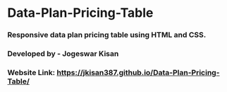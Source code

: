 # Data-Plan-Pricing-Table
### Responsive data plan pricing table using HTML and CSS.
### Developed by - Jogeswar Kisan
### Website Link: https://jkisan387.github.io/Data-Plan-Pricing-Table/
